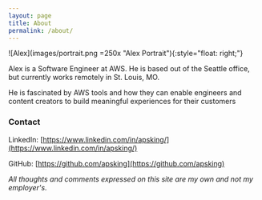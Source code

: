```yaml
---
layout: page
title: About
permalink: /about/
---
```


![Alex](images/portrait.png =250x "Alex Portrait"){:style="float: right;"}

Alex is a Software Engineer at AWS. He is based out of the Seattle office, but currently works remotely in St. Louis, MO.

He is fascinated by AWS tools and how they can enable engineers and content creators to build meaningful experiences for their customers

### Contact

LinkedIn: [https://www.linkedin.com/in/apsking/](https://www.linkedin.com/in/apsking/)

GitHub: [https://github.com/apsking](https://github.com/apsking)

*All thoughts and comments expressed on this site are my own and not my employer's.*
